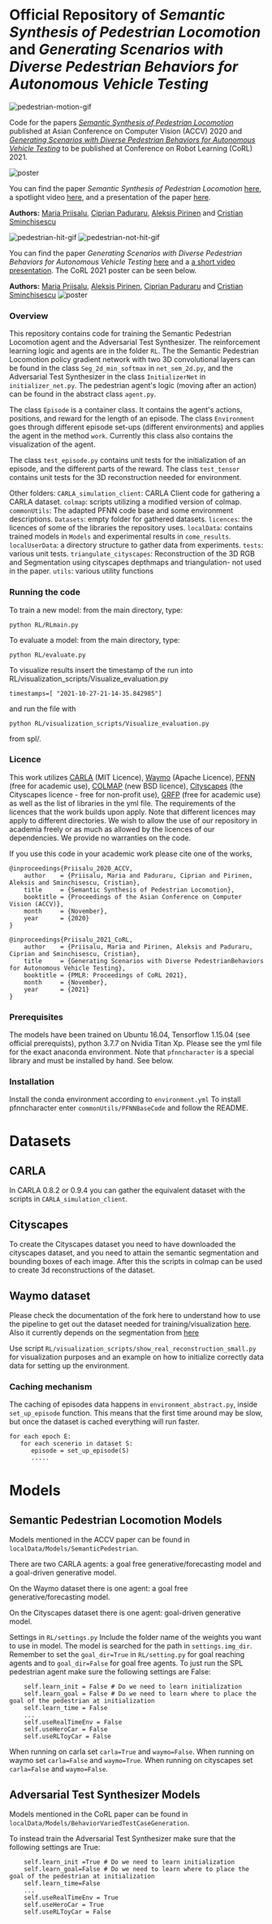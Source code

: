 # Official Repository of _Semantic Synthesis of Pedestrian Locomotion_ and _Generating Scenarios with Diverse Pedestrian Behaviors for Autonomous Vehicle Testing_ #
![pedestrian-motion-gif](https://github.com/MariaPriisalu/spl/blob/master/viz.gif?raw=true)

Code for the papers [_Semantic Synthesis of Pedestrian Locomotion_](https://openaccess.thecvf.com/content/ACCV2020/html/Priisalu_Semantic_Synthesis_of_Pedestrian_Locomotion_ACCV_2020_paper.html) published at Asian Conference on Computer Vision (ACCV) 2020 
and [_Generating Scenarios with Diverse Pedestrian Behaviors for Autonomous Vehicle Testing_](https://openreview.net/forum?id=HTfApPeT4DZ) to be published at Conference on Robot Learning (CoRL) 2021. 

![poster](https://github.com/MariaPriisalu/spl/blob/master/waymo_example_2_crop.png?raw=true)

You can find the paper _Semantic Synthesis of Pedestrian Locomotion_ [here](https://openaccess.thecvf.com/content/ACCV2020/html/Priisalu_Semantic_Synthesis_of_Pedestrian_Locomotion_ACCV_2020_paper.html), a spotlight video [here](https://youtu.be/xRdbkPtF7SU), and a presentation of the paper [here](https://accv2020.github.io/miniconf/poster_246.html).

**Authors:** [Maria Priisalu](http://www.maths.lth.se/sminchisescu/research/profile/7/maria-priisalu), [Ciprian Paduraru](https://scholar.google.com/citations?user=EaAekU4AAAAJ&hl=en), [Aleksis Pirinen](https://www.ri.se/en/person/aleksis-pirinen) and [Cristian Sminchisescu](http://www.maths.lth.se/sminchisescu/)

![pedestrian-hit-gif](https://github.com/MariaPriisalu/spl/blob/master/hit.gif?raw=true)
![pedestrian-not-hit-gif](https://github.com/MariaPriisalu/spl/blob/master/not_hit.gif?raw=true)

You can find the paper _Generating Scenarios with Diverse Pedestrian Behaviors for Autonomous Vehicle Testing_ [here](https://openreview.net/forum?id=HTfApPeT4DZ) and a [a short video presentation](https://youtu.be/Wpa4P0X17MI). The CoRL 2021 poster can be seen below.

**Authors:** [Maria Priisalu](http://www.maths.lth.se/sminchisescu/research/profile/7/maria-priisalu), [Aleksis Pirinen](https://www.ri.se/en/person/aleksis-pirinen), [Ciprian Paduraru](https://scholar.google.com/citations?user=EaAekU4AAAAJ&hl=en) and [Cristian Sminchisescu](http://www.maths.lth.se/sminchisescu/)
![poster](https://github.com/MariaPriisalu/spl/blob/master/Corl-poster-final.png?raw=true)

### Overview
This repository contains code for training the Semantic Pedestrian Locomotion agent and the Adversarial Test Synthesizer.
The reinforcement learning logic and agents are in the folder `RL`.
The the Semantic Pedestrian Locomotion policy gradient network with two 3D convolutional layers can be found in the class `Seg_2d_min_softmax` in `net_sem_2d.py`, and the Adversarial Test Synthesizer in the class `InitializerNet` in `initializer_net.py`.
The pedestrian agent's logic (moving after an action) can be found in the abstract class `agent.py`.


The class `Episode` is a container class. It contains the agent's actions, positions, and reward for the length of an episode.
The class `Environment` goes through different episode set-ups (different environments) and applies the agent in the method `work`.
Currently this class also contains the visualization of the agent.

The class `test_episode.py` contains unit tests for the initialization of an episode, and the different parts of the reward.
The class `test_tensor` contains unit tests for the 3D reconstruction needed for environment.

Other folders:
 `CARLA_simulation_client`: CARLA Client code for gathering a CARLA dataset.
 `colmap`: scripts utilizing a modified version of colmap.
 `commonUtils`: The adapted PFNN code base and some environment descriptions.
 `Datasets`: empty folder for gathered datasets. 
 `licences`: the licences of some of the libraries the repository uses.
 `localData`: contains trained models in `Models` and experimental results in `come_results`.
 `localUserData`: a directory structure to gather data from experiments.
 `tests`: various unit tests.
 `triangulate_cityscapes`: Reconstruction of the 3D RGB and Segmentation using cityscapes depthmaps and triangulation- not used in the paper.
 `utils`: various utility functions

### Running the code

To train a new model: from the main directory, type:
```
python RL/RLmain.py
```
To evaluate a model: from the main directory, type:
```
python RL/evaluate.py
```

To visualize results insert the timestamp of the run into RL/visualization_scripts/Visualize_evaluation.py
```
timestamps=[ "2021-10-27-21-14-35.842985"]
```
and run the file with 
```
python RL/visualization_scripts/Visualize_evaluation.py
```
from spl/.

### Licence
This work utilizes [CARLA](https://github.com/carla-simulator/carla) (MIT Licence), [Waymo](https://github.com/waymo-research/waymo-open-dataset) (Apache Licence), [PFNN](https://github.com/sreyafrancis/PFNN) (free for academic use), [COLMAP](https://colmap.github.io/license.html) (new BSD licence), [Cityscapes](https://github.com/mcordts/cityscapesScripts) (the Cityscapes licence - free for non-profit use), [GRFP](https://github.com/D-Nilsson/GRFP) (free for academic use) as well as the list of libraries in the yml file. 
The requirements of the licences that the work builds upon apply. Note that different licences may apply to different directories. We wish to allow the use of our repository in academia freely or as much as allowed by the licences of our dependencies. We provide no warranties on the code.


If you use this code in your academic work please cite one of the works,
```
@inproceedings{Priisalu_2020_ACCV,
    author    = {Priisalu, Maria and Paduraru, Ciprian and Pirinen, Aleksis and Sminchisescu, Cristian},
    title     = {Semantic Synthesis of Pedestrian Locomotion},
    booktitle = {Proceedings of the Asian Conference on Computer Vision (ACCV)},
    month     = {November},
    year      = {2020}
}
```
```
@inproceedings{Priisalu_2021_CoRL,
    author    = {Priisalu, Maria and Pirinen, Aleksis and Paduraru, Ciprian and Sminchisescu, Cristian},
    title     = {Generating Scenarios with Diverse PedestrianBehaviors for Autonomous Vehicle Testing},
    booktitle = {PMLR: Proceedings of CoRL 2021},
    month     = {November},
    year      = {2021}
}
```

### Prerequisites
The models have been trained on Ubuntu 16.04, Tensorflow 1.15.04 (see official prerequists), python 3.7.7 on Nvidia Titan Xp.
Please see the yml file for the exact anaconda environment. 
Note that `pfnncharacter` is a special library and must be installed by hand. See below.

### Installation
Install the conda environment according to `environment.yml`
To install pfnncharacter enter `commonUtils/PFNNBaseCode` and follow the README.

# Datasets
## CARLA
In CARLA 0.8.2 or 0.9.4 you can gather the equivalent dataset with the scripts in `CARLA_simulation_client`.

## Cityscapes
To create the Cityscapes dataset you need to have downloaded the cityscapes dataset, and you need to attain the semantic segmentation and bounding boxes of each image. After this the scripts in colmap can be used to create 3d reconstructions of the dataset.  

## Waymo dataset
Please check the documentation of the fork here to understand how to use the pipeline to get out the dataset needed for training/visualization [here](https://github.com/AGAPIA/waymo-open-dataset). Also it currently depends on the segmentation from [here](https://github.com/AGAPIA/semantic-segmentation-pytorch)

Use script <code>RL/visualization_scripts/show_real_reconstruction_small.py</code> for visualization purposes and an example on how to initialize correctly data data for setting up the environment.
### Caching mechanism
The caching of episodes data happens in <code>environment_abstract.py</code>, inside <code>set_up_episode</code> function. This means that the first time around may be slow, but once the dataset is cached everything will run faster.

```
for each epoch E:
   for each scenerio in dataset S:
      episode = set_up_episode(S)
      .....
```
# Models 
## Semantic Pedestrian Locomotion Models
Models mentioned in the ACCV paper can be found in `localData/Models/SemanticPedestrian`.

There are two CARLA agents: a goal free generative/forecasting model and a goal-driven generative model.

On the Waymo dataset there is one agent: a goal free generative/forecasting model.

On the Cityscapes dataset there is one agent: goal-driven generative model.


Settings in `RL/settings.py`
Include the folder name of the weights you want to use in model. The model is searched for the path in `settings.img_dir`.
Remember to set the `goal_dir=True` in `RL/setting.py` for goal reaching agents and to `goal_dir=False` for goal free agents.
To just run the SPL pedestrian agent make sure the following settings are False: 
```
    self.learn_init = False # Do we need to learn initialization
    self.learn_goal = False # Do we need to learn where to place the goal of the pedestrian at initialization
    self.learn_time = False
    ...
    self.useRealTimeEnv = False
    self.useHeroCar = False
    self.useRLToyCar = False
```
When running on carla set `carla=True` and `waymo=False`. 
When running on waymo set `carla=False` and `waymo=True`. 
When running on cityscapes set `carla=False` and `waymo=False`. 

## Adversarial Test Synthesizer Models
Models mentioned in the CoRL paper can be found in `localData/Models/BehaviorVariedTestCaseGeneration`.


To instead train the Adversarial Test Synthesizer make sure that the following settings are True:
```    
    self.learn_init =True # Do we need to learn initialization
    self.learn_goal=False # Do we need to learn where to place the goal of the pedestrian at initialization
    self.learn_time=False
    ...
    self.useRealTimeEnv = True
    self.useHeroCar = True
    self.useRLToyCar = False
```


